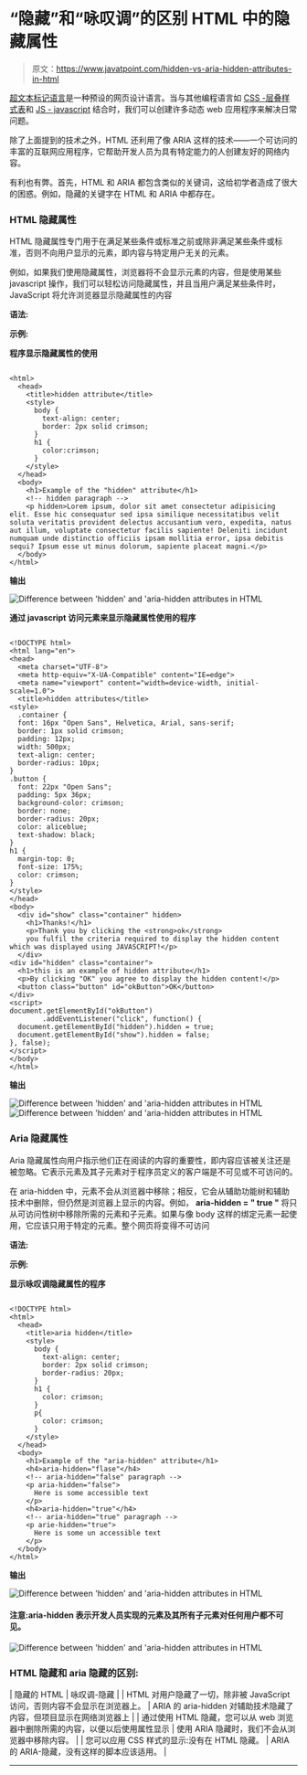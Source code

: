 # “隐藏”和“咏叹调”的区别 HTML 中的隐藏属性

> 原文：<https://www.javatpoint.com/hidden-vs-aria-hidden-attributes-in-html>

[超文本标记语言](https://www.javatpoint.com/html-tutorial)是一种预设的网页设计语言。当与其他编程语言如 [CSS -层叠样式表](https://www.javatpoint.com/css-tutorial)和 [JS - javascript](https://www.javatpoint.com/javascript-tutorial) 结合时，我们可以创建许多动态 web 应用程序来解决日常问题。

除了上面提到的技术之外，HTML 还利用了像 ARIA 这样的技术——一个可访问的丰富的互联网应用程序，它帮助开发人员为具有特定能力的人创建友好的网络内容。

有利也有弊。首先，HTML 和 ARIA 都包含类似的关键词，这给初学者造成了很大的困惑。例如，隐藏的关键字在 HTML 和 ARIA 中都存在。

### HTML 隐藏属性

HTML 隐藏属性专门用于在满足某些条件或标准之前或除非满足某些条件或标准，否则不向用户显示的元素，即内容与特定用户无关的元素。

例如，如果我们使用隐藏属性，浏览器将不会显示元素的内容，但是使用某些 javascript 操作，我们可以轻松访问隐藏属性，并且当用户满足某些条件时，JavaScript 将允许浏览器显示隐藏属性的内容

**语法:**

**示例:**

**程序显示隐藏属性的使用**

```

<html>
  <head>
    <title>hidden attribute</title>
    <style>
      body {
        text-align: center;
        border: 2px solid crimson;
      }
      h1 {
        color:crimson;
      }
    </style>
  </head>
  <body>
    <h1>Example of the "hidden" attribute</h1>
    <!-- hidden paragraph -->
    <p hidden>Lorem ipsum, dolor sit amet consectetur adipisicing elit. Esse hic consequatur sed ipsa similique necessitatibus velit soluta veritatis provident delectus accusantium vero, expedita, natus aut illum, voluptate consectetur facilis sapiente! Deleniti incidunt numquam unde distinctio officiis ipsam mollitia error, ipsa debitis sequi? Ipsum esse ut minus dolorum, sapiente placeat magni.</p>
  </body>
</html>

```

**输出**

![Difference between 'hidden' and 'aria-hidden attributes in HTML](img/c09eea6232ea8652fc907ec7b948fec5.png)

**通过 javascript 访问元素来显示隐藏属性使用的程序**

```

<!DOCTYPE html>
<html lang="en">
<head>
  <meta charset="UTF-8">
  <meta http-equiv="X-UA-Compatible" content="IE=edge">
  <meta name="viewport" content="width=device-width, initial-scale=1.0">
  <title>hidden attributes</title>
<style>
  .container {
  font: 16px "Open Sans", Helvetica, Arial, sans-serif;
  border: 1px solid crimson;
  padding: 12px;
  width: 500px;
  text-align: center;
  border-radius: 10px;
}
.button {
  font: 22px "Open Sans";
  padding: 5px 36px;
  background-color: crimson;
  border: none;
  border-radius: 20px;
  color: aliceblue;
  text-shadow: black;
}
h1 {
  margin-top: 0;
  font-size: 175%;
  color: crimson;
}
</style>
</head>
<body> 
  <div id="show" class="container" hidden>
    <h1>Thanks!</h1>
    <p>Thank you by clicking the <strong>ok</strong> 
    you fulfil the criteria required to display the hidden content which was displayed using JAVASCRIPT!</p>
  </div>
<div id="hidden" class="container">
  <h1>this is an example of hidden attribute</h1>
  <p>By clicking "OK" you agree to display the hidden content!</p>
  <button class="button" id="okButton">OK</button>
</div>
<script>
document.getElementById("okButton")
        .addEventListener("click", function() {
  document.getElementById("hidden").hidden = true;
  document.getElementById("show").hidden = false;
}, false);
</script>
</body>
</html>

```

**输出**

![Difference between 'hidden' and 'aria-hidden attributes in HTML](img/2b9ec3c323e216a3b7b674f73b4e1877.png)
![Difference between 'hidden' and 'aria-hidden attributes in HTML](img/bc9e2875ea8e8104774ecc9aca37c6c5.png)

### Aria 隐藏属性

Aria 隐藏属性向用户指示他们正在阅读的内容的重要性，即内容应该被关注还是被忽略。它表示元素及其子元素对于程序员定义的客户端是不可见或不可访问的。

在 aria-hidden 中，元素不会从浏览器中移除；相反，它会从辅助功能树和辅助技术中删除，但仍然是浏览器上显示的内容。例如， **aria-hidden = " true "** 将只从可访问性树中移除所需的元素和子元素。如果与像 body 这样的绑定元素一起使用，它应该只用于特定的元素。整个网页将变得不可访问

**语法:**

**示例:**

**显示咏叹调隐藏属性的程序**

```

<!DOCTYPE html>
<html>
  <head>
    <title>aria hidden</title>
    <style>
      body {
        text-align: center;
        border: 2px solid crimson;
        border-radius: 20px;
      }
      h1 {
        color: crimson;
      }
      p{
        color: crimson;
      }
    </style>
  </head>
  <body>
    <h1>Example of the "aria-hidden" attribute</h1>
    <h4>aria-hidden="flase"</h4>
    <!-- aria-hidden="false" paragraph -->
    <p aria-hidden="false">
      Here is some accessible text
    </p>
    <h4>aria-hidden="true"</h4>    
    <!-- aria-hidden="true" paragraph -->
    <p arie-hidden="true">
      Here is some un accessible text
    </p>
  </body>
</html>

```

**输出**

![Difference between 'hidden' and 'aria-hidden attributes in HTML](img/6f156da4beb5ce2e25cb740608f700fd.png)

#### 注意:aria-hidden 表示开发人员实现的元素及其所有子元素对任何用户都不可见。

![Difference between 'hidden' and 'aria-hidden attributes in HTML](img/c85d635399c52f31dd189e323487fe4b.png)

### HTML 隐藏和 aria 隐藏的区别:

| 隐藏的 HTML | 咏叹调-隐藏 |
| HTML 对用户隐藏了一切，除非被 JavaScript 访问，否则内容不会显示在浏览器上。 | ARIA 的 aria-hidden 对辅助技术隐藏了内容，但项目显示在网络浏览器上 |
| 通过使用 HTML 隐藏，您可以从 web 浏览器中删除所需的内容，以便以后使用属性显示 | 使用 ARIA 隐藏时，我们不会从浏览器中移除内容。 |
| 您可以应用 CSS 样式的显示:没有在 HTML 隐藏。 | ARIA 的 ARIA-隐藏，没有这样的脚本应该适用。 |

* * *
